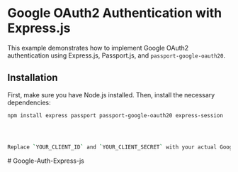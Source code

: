 # Google OAuth2 Authentication with Express.js

This example demonstrates how to implement Google OAuth2 authentication using Express.js, Passport.js, and `passport-google-oauth20`.

## Installation

First, make sure you have Node.js installed. Then, install the necessary dependencies:

```bash
npm install express passport passport-google-oauth20 express-session




Replace `YOUR_CLIENT_ID` and `YOUR_CLIENT_SECRET` with your actual Google OAuth2 credentials in the `app.js` code.
```
#   G o o g l e - A u t h - E x p r e s s - j s  
 